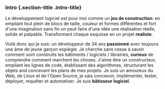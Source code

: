 ### Intro {.section-title .intro-title}

Le développement logiciel est pour moi comme un **jeu de construction**: en empilant tout plein de
blocs de taille, couleur et formes différentes et fort d'une imagination sans fin on peut faire d'une idée une
réalisation réelle, solide et palpable. Transformant chaque esquisse en un projet **realiste**.

Voilà donc qui je suis: un développeur de 34 ans **passionné** avec toujours une âme de jeune garçon
espiègle. Je cherche sans cesse à savoir comment sont construits les bâtiments / logiciels / librairies, **curieux**
de comprendre comment marchent les choses. J'aime être un constructeur, empilant les lignes de code, établissant
des algorithmes, structurant les objets and concevant les plans de mes projets. Je suis un amoureux du Web, de
Linux et de l'Open Source, je sais concevoir, implémenter, tester, déployer, requêter et automatiser. Je suis
**bâtisseur logiciel**.
